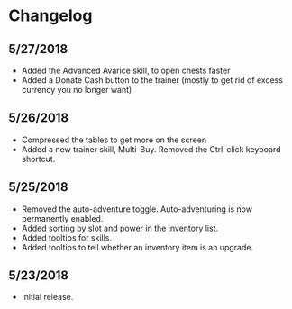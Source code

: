 # Changelog

## 5/27/2018

* Added the Advanced Avarice skill, to open chests faster
* Added a Donate Cash button to the trainer (mostly to get rid of excess currency you no longer want)

## 5/26/2018

* Compressed the tables to get more on the screen
* Added a new trainer skill, Multi-Buy. Removed the Ctrl-click keyboard shortcut.

## 5/25/2018

* Removed the auto-adventure toggle. Auto-adventuring is now permanently enabled.
* Added sorting by slot and power in the inventory list.
* Added tooltips for skills.
* Added tooltips to tell whether an inventory item is an upgrade.

## 5/23/2018

* Initial release.